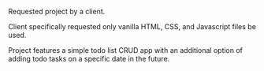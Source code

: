 Requested project by a client.

Client specifically requested only vanilla HTML, CSS, and Javascript files be used.

Project features a simple todo list CRUD app with an additional option of adding todo tasks on a specific date in the future.
